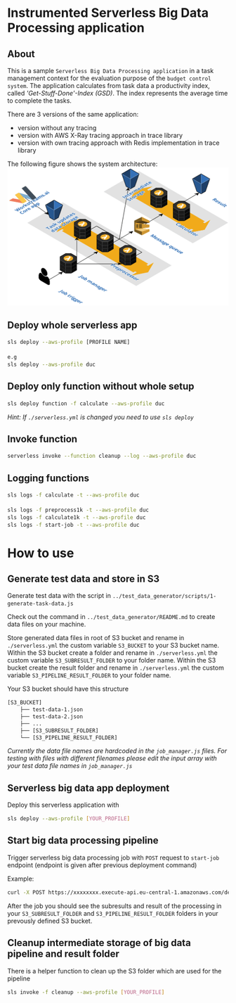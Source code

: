 
# Instrumented Serverless Big Data Processing application

## About
This is a sample `Serverless Big Data Processing application` in a task management context for the evaluation purpose of the `budget control system`. The application calculates from task data a productivity index, called *'Get-Stuff-Done'-Index (GSD)*. The index represents the average time to complete the tasks.

There are 3 versions of the same application:

- version without any tracing
- version with AWS X-Ray tracing approach in trace library
- version with own tracing approach with Redis implementation in trace library

The following figure shows the system architecture:
![SBDP system archictecture](./SBDP_app_architecture.png)


## Deploy whole serverless app
```bash
sls deploy --aws-profile [PROFILE NAME]

e.g 
sls deploy --aws-profile duc
```

## Deploy only function without whole setup
```bash
sls deploy function -f calculate --aws-profile duc
```
*Hint: If `./serverless.yml` is changed you need to use `sls deploy`*

## Invoke function
```bash
serverless invoke --function cleanup --log --aws-profile duc
```

## Logging functions
```bash
sls logs -f calculate -t --aws-profile duc
 
sls logs -f preprocess1k -t --aws-profile duc
sls logs -f calculate1k -t --aws-profile duc
sls logs -f start-job -t --aws-profile duc
```


# How to use
## Generate test data and store in S3

Generate test data with the script in `../test_data_generator/scripts/1-generate-task-data.js`

Check out the command in `../test_data_generator/README.md` to create data files on your machine.

Store generated data files in root of S3 bucket and rename in `./serverless.yml` the custom variable `S3_BUCKET` to your S3 bucket name.
Within the S3 bucket create a folder and rename in `./serverless.yml` the custom variable `S3_SUBRESULT_FOLDER` to your folder name.
Within the S3 bucket create the result folder and rename in `./serverless.yml` the custom variable `S3_PIPELINE_RESULT_FOLDER` to your folder name.

Your S3 bucket should have this structure
```
[S3_BUCKET]
    ├── test-data-1.json
    ├── test-data-2.json
    ├── ...
    ├── [S3_SUBRESULT_FOLDER]
    └── [S3_PIPELINE_RESULT_FOLDER]
```

*Currently the data file names are hardcoded in the `job_manager.js` files. For testing with files with different filenames please edit the input array with your test data file names in `job_manager.js`*

## Serverless big data app deployment

Deploy this serverless application with
```bash
sls deploy --aws-profile [YOUR_PROFILE]
```

## Start big data processing pipeline

Trigger serverless big data processing job with `POST` request to `start-job` endpoint (endpoint is given after previous deployment command)

Example:
```bash
curl -X POST https://xxxxxxxx.execute-api.eu-central-1.amazonaws.com/dev/start-job -H "Content-Type: application/json" -d '{"jobId":"value1"}'
```

After the job you should see the subresults and result of the processing in your `S3_SUBRESULT_FOLDER` and `S3_PIPELINE_RESULT_FOLDER` folders in your prevously defined S3 bucket.

## Cleanup intermediate storage of big data pipeline and result folder

There is a helper function to clean up the S3 folder which are used for the pipeline

```bash
sls invoke -f cleanup --aws-profile [YOUR_PROFILE]
```
